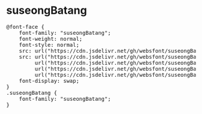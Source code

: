 # suseongBatang

<pre>
@font-face {
    font-family: "suseongBatang";
    font-weight: normal;
    font-style: normal;
    src: url("https://cdn.jsdelivr.net/gh/websfont/suseongBatang/suseongBatang.eot");
    src: url("https://cdn.jsdelivr.net/gh/websfont/suseongBatang/suseongBatang.eot?#iefix") format("embedded-opentype"),
         url("https://cdn.jsdelivr.net/gh/websfont/suseongBatang/suseongBatang.woff2") format("woff2"),
         url("https://cdn.jsdelivr.net/gh/websfont/suseongBatang/suseongBatang.woff") format("woff"),
         url("https://cdn.jsdelivr.net/gh/websfont/suseongBatang/suseongBatang.ttf") format("truetype");
    font-display: swap;
}
.suseongBatang {
    font-family: "suseongBatang";
}
</pre>
